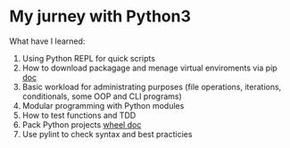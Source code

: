 # My jurney with Python3

What have I learned:
1. Using Python REPL for quick scripts
2. How to download packagage and menage virtual enviroments via pip [doc](https://packaging.python.org/en/latest/guides/installing-using-pip-and-virtual-environments/)
3. Basic workload for administrating purposes (file operations, iterations, conditionals, some OOP and CLI programs)
4. Modular programming with Python modules
5. How to test functions and TDD
6. Pack Python projects [wheel doc](https://wheel.readthedocs.io/en/stable/#defining-the-python-version)
7. Use pylint to check syntax and best practicies 
   
